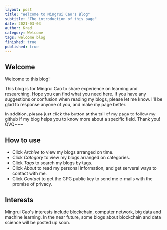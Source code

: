 ```yaml
---
layout: post
title: "Welcome to Mingrui Cao's Blog"
subtitle: "The introduction of this page"
date: 2021-03-03
author: Krad
category: Welcome
tags: welcome blog
finished: true
published: true
---
```


## Welcome

Welcome to this blog!

This blog is for Mingrui Cao to share experience on learning and researching. Hope you can find what you need here. If you have any suggestions or confusion when reading my blogs, please let me know. I'll be glad to response anyone of you, and make my page better.

In addition, please just click the button at the tail of my page to follow my github if my blog helps you to know more about a specific field. Thank you! QVQ~~~

## How to use

* Click _Archive_ to view my blogs arranged on time.
* Click _Category_ to view my blogs arranged on categories.
* Click _Tags_ to search my blogs by tags.
* Click _About_ to read my personal information, and get serveral ways to contact with me.
* Click _Contact_ to get the GPG public key to send me e-mails with the promise of privacy.

## Interests

Mingrui Cao's interests include blockchain, computer network, big data and machine learning. In the near future, some blogs about blockchain and data science will be posted up soon. 
